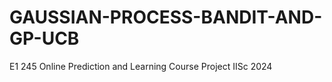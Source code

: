 # GAUSSIAN-PROCESS-BANDIT-AND-GP-UCB
E1 245 Online Prediction and Learning Course Project IISc 2024
